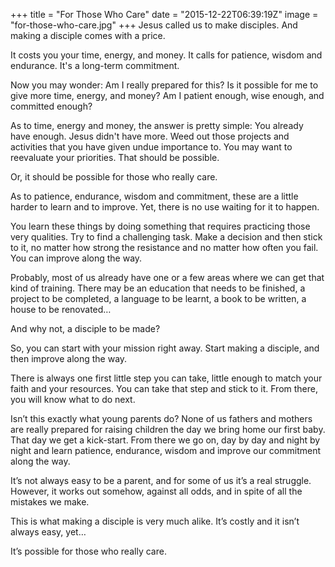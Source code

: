 +++
title = "For Those Who Care"
date = "2015-12-22T06:39:19Z"
image = "for-those-who-care.jpg"
+++
Jesus called us to make disciples. And making a disciple comes with a price.

It costs you your time, energy, and money. It calls for patience, wisdom and endurance. It's a long-term commitment.

Now you may wonder: Am I really prepared for this? Is it possible for me to give more time, energy, and money? Am I patient enough, wise enough, and committed enough?

As to time, energy and money, the answer is pretty simple: You already have enough. Jesus didn't have more. Weed out those projects and activities that you have given undue importance to. You may want to reevaluate your priorities. That should be possible.

Or, it should be possible for those who really care.

As to patience, endurance, wisdom and commitment, these are a little harder to learn and to improve. Yet, there is no use waiting for it to happen.

You learn these things by doing something that requires practicing those very qualities. Try to find a challenging task. Make a decision and then stick to it, no matter how strong the resistance and no matter how often you fail. You can improve along the way.

Probably, most of us already have one or a few areas where we can get that kind of training. There may be an education that needs to be finished, a project to be completed, a language to be learnt, a book to be written, a house to be renovated…

And why not, a disciple to be made?

So, you can start with your mission right away. Start making a disciple, and then improve along the way.

There is always one first little step you can take, little enough to match your faith and your resources. You can take that step and stick to it. From there, you will know what to do next.

Isn’t this exactly what young parents do? None of us fathers and mothers are really prepared for raising children the day we bring home our first baby. That day we get a kick-start. From there we go on, day by day and night by night and learn patience, endurance, wisdom and improve our commitment along the way.


It’s not always easy to be a parent, and for some of us it’s a real struggle. However, it works out somehow, against all odds, and in spite of all the mistakes we make.

This is what making a disciple is very much alike. It’s costly and it isn’t always easy, yet…

It’s possible for those who really care.
